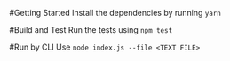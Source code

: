 #Getting Started
Install the dependencies by running `yarn`

#Build and Test
Run the tests using `npm test`

#Run by CLI
Use `node index.js --file <TEXT FILE>`
